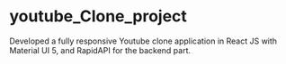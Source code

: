 # youtube_Clone_project
Developed a fully responsive Youtube clone application in React JS with Material UI 5, and RapidAPI for the backend part.
